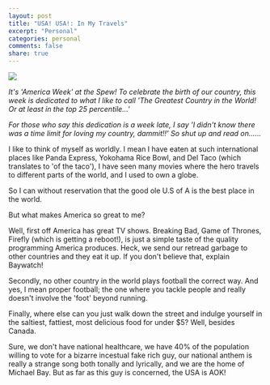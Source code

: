 ```yaml
---
layout: post
title: "USA! USA!: In My Travels"
excerpt: "Personal"
categories: personal
comments: false
share: true
---
```


![](http://www.indiewire.com/wp-content/uploads/2014/03/gullivers-travels-680.jpg)


*It's 'America Week' at the Spew! To celebrate the birth of our country, this week is dedicated to what I like to call 'The Greatest Country in the World! Or at least in the top 25 percentile...'*

*For those who say this dedication is a week late, I say 'I didn't know there was a time limit for loving my country, dammit!!' So shut up and read on......*


I like to think of myself as worldly. I mean I have eaten at such international places like Panda Express, Yokohama Rice Bowl, and Del Taco (which translates to 'of the taco'), I have seen many movies where the hero travels to different parts of the world, and I used to own a globe.


So I can without reservation that the good ole U.S of A is the best place in the world.

But what makes America so great to me?

Well, first off America has great TV shows. Breaking Bad, Game of Thrones, Firefly (which is getting a reboot!), is just a simple taste of the quality programming America produces. Heck, we send our retread garbage to other countries and they eat it up. If you don't believe that, explain Baywatch!

Secondly, no other country in the world plays football the correct way. And yes, I mean proper football; the one where you tackle people and really doesn't involve the 'foot' beyond running. 

Finally, where else can you just walk down the street and indulge yourself in the saltiest, fattiest, most delicious food for under $5? Well, besides Canada. 


Sure, we don't have national healthcare, we have 40% of the population willing to vote for a bizarre incestual fake rich guy, our national anthem is really a strange song both tonally and lyrically, and we are the home of Michael Bay. But as far as this guy is concerned, the USA is AOK!




